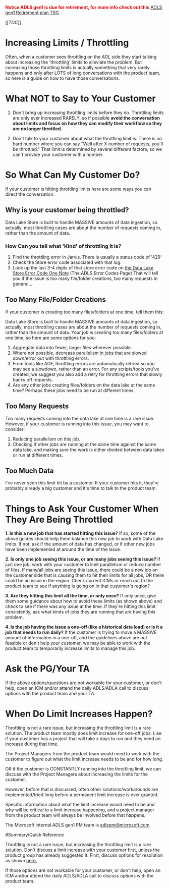 <span style="color:#DF0101;">**Notice ADLS gen1 is due for retirement, for more info check out this**</span> [ADLS gen1 Retirement plan TSG](https://dev.azure.com/Supportability/Big%20Data/_wiki/wikis/Big-Data.wiki/444557/ADLS-gen-1-Retirement-plan)

[[_TOC_]]

# Increasing Limits / Throttling

Often, when a customer sees throttling on the ADL side they start talking about increasing the 'throttling' limits to alleviate the problem. But increasing those throttling limits is actually something that very rarely happens and only after LOTS of long conversations with the product team, so here is a guide on how to have those conversations.

# What NOT to Say to Your Customer

1. Don't bring up increasing throttling limits before they do. Throttling limits are only ever increased RARELY, so if possible **avoid the conversation about limits and focus on how they can modify their workflow so they are no longer throttled.**

2. Don't talk to your customer about what the throttling limit is. There is no hard number where you can say "Well after X number of requests, you'll be throttled." That limit is determined by several different factors, so we can't provide your customer with a number.

# So What Can My Customer Do?

If your customer is hitting throttling limits here are some ways you can direct the conversation.

## Why is your customer being throttled?

Data Lake Store is built to handle MASSIVE amounts of data ingestion, so actually, most throttling cases are about the number of requests coming in, rather than the amount of data.



### How Can you tell what 'Kind' of throttling it is?

1. Find the throttling error in Jarvis. There is usually a status code of '429'
2. Check the Store error code associated with that log.
3. Look up the last 3-4 digits of that store error code on [the Data Lake Store Error Code One Note](https://microsoft.sharepoint.com/teams/ADLSGen1-CSSCollaboration/_layouts/15/Doc.aspx?sourcedoc={f47ad678-9d0c-4766-8a17-691ca6564b93}&action=edit&wd=target%28Supportability%20OneNote.one%7Cdffd0533-ef7f-4504-a41b-5e36641307b5%2FADLS%20Error%20Codes%7Cdd7079ee-8626-4134-8d01-b43ce634f386%2F%29&wdorigin=703) (The ADLS Error Codes Page)
That will tell you if the issue is too many file/folder creations, too many requests in general...


## Too Many File/Folder Creations

If your customer is creating too many files/folders at one time, tell them this:

Data Lake Store is built to handle MASSIVE amounts of data ingestion, so actually, most throttling cases are about the number of requests coming in, rather than the amount of data. Your job is creating too many files/folders at one time, so here are some options for you:

1. Aggregate data into fewer, larger files wherever possible.
2. Where not possible, decrease parallelism in jobs that are slowed down/error out with throttling errors.
3. From tools like ADF, throttling errors are automatically retried so you may see a slowdown, rather than an error. For any scripts/tools you've created, we suggest you also add a retry for throttling errors that slowly backs off requests.
4. Are any other jobs creating files/folders on the data lake at the same time? Perhaps these jobs need to be run at different times.


## Too Many Requests

Too many requests coming into the data lake at one time is a rare issue. However, if your customer is running into this issue, you may want to consider:
1. Reducing parallelism on this job.
2. Checking if other jobs are running at the same time against the same data lake, and making sure the work is either divided between data lakes or run at different times.
	
## Too Much Data

I've never seen this limit hit by a customer. If your customer hits it, they're probably already a big customer and it's time to talk to the product team.

# Things to Ask Your Customer When They Are Being Throttled

**1. Is this a new job that has started hitting this issue?**
If so, some of the above guides should help them balance this new job to work with Data Lake limits.
If not, ask if the amount of data has changed, or if other new jobs have been implemented at around the time of the issue.

**2. Is only one job seeing this issue, or are many jobs seeing this issue?**
If just one job, work with your customer to limit parallelism or reduce number of files.
If many/all jobs are seeing this issue, there could be a new job on the customer side that is causing them to hit their limits for all jobs, OR there could be an issue in the region. Check current ICMs or reach out to the product team to see if anything is going on in that customer's region?

**3. Are they hitting this limit all the time, or only once?**
If only once, give them some guidance about how to avoid these limits (as shown above) and check to see if there was any issue at the time.
If they're hitting this limit consistently, ask what kinds of jobs they are running that are having this problem.

**4. Is the job having the issue a one-off (like a historical data load) or is it a job that needs to run daily?**
If the customer is trying to move a MASSIVE amount of information in a one-off, and the guidelines above are not feasible or don't help your customer, we may be able to work with the product team to temporarily increase limits to manage this job.

# Ask the PG/Your TA

If the above options/questions are not workable for your customer, or don't help, open an ICM and/or attend the daily ADLS/ADLA call to discuss options with the product team and your TA.


# When Do Limit Increases Happen?
Throttling is not a rare issue, but increasing the throttling limit is a rare solution.
The product team mostly does limit increase for one-off jobs. Like if your customer has a project that will take x days to run and they need an increase during that time.

The Project Managers from the product team would need to work with the customer to figure out what the limit increase needs to be and for how long.

OR if the customer is CONSTANTLY running into the throttling limit, we can discuss with the Project Managers about increasing the limits for the customer.

However, before that is discussed, often other solutions/workarounds are implemented/tried long before a permanent limit increase is ever granted.

Specific information about what the limit increase would need to be and why will be critical to a limit increase happening, and a project manager from the product team will always be involved before that happens. 

The Microsoft internal ADLS gen1 PM team is adlspm@microsoft.com


#Summary/Quick Reference

Throttling is not a rare issue, but increasing the throttling limit is a rare solution.
Don't discuss a limit increase with your customer first, unless the product group has already suggested it.
First, discuss options for resolution as shown [here.](https://dev.azure.com/Supportability/Big%20Data/_wiki/wikis/Big-Data.wiki/276255/TSGs?anchor=so-what-can-my-customer-do%3F)

If those options are not workable for your customer, or don't help, open an ICM and/or attend the daily ADLS/ADLA call to discuss options with the product team.


